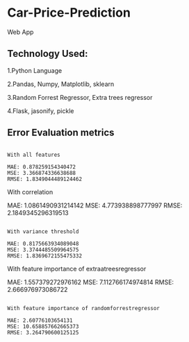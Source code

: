 # Car-Price-Prediction
Web App

## Technology Used:

1.Python Language

2.Pandas, Numpy, Matplotlib, sklearn 

3.Random Forrest Regressor, Extra trees regressor

4.Flask, jasonify, pickle

## Error Evaluation metrics 

```

With all features

MAE: 0.878259154340472
MSE: 3.366874336638688
RMSE: 1.8349044489124462

```

With correlation

MAE: 1.0861490931214142
MSE: 4.773938898777997
RMSE: 2.1849345296319513

```

With variance threshold

MAE: 0.8175663934089048
MSE: 3.3744485509964575
RMSE: 1.8369672155475332

```

With feature importance of extraatreesregressor

MAE: 1.557379272976162
MSE: 7.112766174974814
RMSE: 2.666976973086722

```

With feature importance of randomforrestregressor

MAE: 2.60776103654131
MSE: 10.658857662665373
RMSE: 3.264790600125125

```



